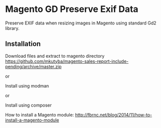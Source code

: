 # Magento GD Preserve Exif Data
Preserve EXIF data when resizing images in Magento using standard Gd2 library.

## Installation
Download files and extract to magento directory https://github.com/mkutyba/magento-sales-report-include-pending/archive/master.zip

or

Install using modman

or

Install using composer

How to install a Magento module: http://fbrnc.net/blog/2014/11/how-to-install-a-magento-module
